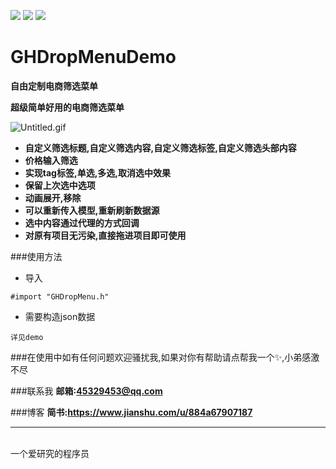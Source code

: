 ![](https://img.shields.io/badge/platform-iOS-red.svg) ![](https://img.shields.io/badge/language-Objective--C-orange.svg) 
![](https://img.shields.io/badge/license-MIT%20License-brightgreen.svg) 
# GHDropMenuDemo
**自由定制电商筛选菜单**

**超级简单好用的电商筛选菜单** 

![Untitled.gif](https://upload-images.jianshu.io/upload_images/1419035-68f5e003ba76355c.gif?imageMogr2/auto-orient/strip)
* **自定义筛选标题,自定义筛选内容,自定义筛选标签,自定义筛选头部内容**
* **价格输入筛选**
* **实现tag标签,单选,多选,取消选中效果**
* **保留上次选中选项**
* **动画展开,移除**
* **可以重新传入模型,重新刷新数据源**
* **选中内容通过代理的方式回调**
* **对原有项目无污染,直接拖进项目即可使用**

###使用方法
* 导入
```
#import "GHDropMenu.h"
```
* 需要构造json数据
```
详见demo
```

###在使用中如有任何问题欢迎骚扰我,如果对你有帮助请点帮我一个✨,小弟感激不尽

###联系我
**邮箱:45329453@qq.com**

###博客
**简书:https://www.jianshu.com/u/884a67907187**

---
 <br />一个爱研究的程序员

